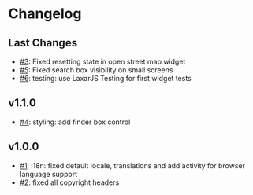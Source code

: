 # Changelog

## Last Changes

- [#3](https://github.com/LaxarJS/finder-demo/issues/3): Fixed resetting state in open street map widget
- [#5](https://github.com/LaxarJS/finder-demo/issues/5): Fixed search box visibility on small screens
- [#6](https://github.com/LaxarJS/finder-demo/issues/6): testing: use LaxarJS Testing for first widget tests


## v1.1.0

- [#4](https://github.com/LaxarJS/finder-demo/issues/4): styling: add finder box control


## v1.0.0

- [#1](https://github.com/LaxarJS/finder-demo/issues/1): i18n: fixed default locale, translations and add activity for browser language support
- [#2](https://github.com/LaxarJS/finder-demo/issues/2): fixed all copyright headers